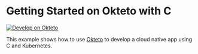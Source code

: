# Getting Started on Okteto with C

[![Develop on Okteto](https://okteto.com/develop-okteto.svg)](https://cloud.okteto.com/deploy?repository=https://github.com/okteto/c-getting-started)

This example shows how to use [Okteto](https://github.com/okteto/okteto) to develop a cloud native app using C and Kubernetes. 
